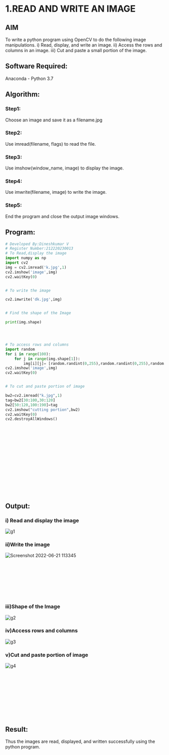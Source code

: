 # 1.READ AND WRITE AN IMAGE
## AIM
To write a python program using OpenCV to do the following image manipulations.
i) Read, display, and write an image.
ii) Access the rows and columns in an image.
iii) Cut and paste a small portion of the image.

## Software Required:
Anaconda - Python 3.7
## Algorithm:
### Step1:
Choose an image and save it as a filename.jpg
### Step2:
Use imread(filename, flags) to read the file.
### Step3:
Use imshow(window_name, image) to display the image.
### Step4:
Use imwrite(filename, image) to write the image.
### Step5:
End the program and close the output image windows.
## Program:
```python
# Developed By:Dineshkumar V
# Register Number:212220230013
# To Read,display the image
import numpy as np
import cv2
img = cv2.imread('k.jpg',1)
cv2.imshow('image',img)
cv2.waitKey(0)


# To write the image

cv2.imwrite('dk.jpg',img)


# Find the shape of the Image

print(img.shape)




# To access rows and columns
import random
for i in range(100):
    for j in range(img.shape[1]):
        img[i][j]= [random.randint(0,255),random.randint(0,255),random.randint(0,255)]
cv2.imshow('image',img)
cv2.waitKey(0)


# To cut and paste portion of image

bw2=cv2.imread("k.jpg",1)
tag=bw2[30:100,30:120]
bw2[50:120,100:190]=tag
cv2.imshow("cutting portion",bw2)
cv2.waitKey(0)
cv2.destroyAllWindows()

```
## <br/><br/><br/><br/><br/><br/><br/><br/><br/>Output:

### i) Read and display the image
![g1](https://user-images.githubusercontent.com/75235789/160869249-2d4b6302-30fa-4269-b473-1ffa14229774.jpg)


### ii)Write the image
![Screenshot 2022-06-21 113345](https://user-images.githubusercontent.com/75235789/174727612-8266e23a-e63f-4187-be86-938de116f96c.png)



### <br/><br/><br/><br/><br/><br/>iii)Shape of the Image

![g2](https://user-images.githubusercontent.com/75235789/160869370-080dd026-8c7f-45b0-ba21-201de427530a.jpg)


### iv)Access rows and columns
![g3](https://user-images.githubusercontent.com/75235789/160869346-ccb0e264-ebcd-44dc-8c81-687c767f9c54.jpg)


### v)Cut and paste portion of image
![g4](https://user-images.githubusercontent.com/75235789/160869404-4d3e493c-a007-4e76-ab3c-bbf432988228.jpg)


## <br/><br/><br/><br/><br/><br/>Result:
Thus the images are read, displayed, and written successfully using the python program.




